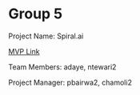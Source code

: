 # Group 5
Project Name: Spiral.ai

[MVP Link](https://docs.google.com/document/d/13tKaAO3F7389MCWfBkIF72iIuxsMlmps/edit)

Team Members: adaye, ntewari2

Project Manager: pbairwa2, chamoli2

